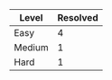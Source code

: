
| Level     | Resolved |
|-----------|----------|
| Easy      | 4        |
| Medium    | 1        |
| Hard      | 1        |

